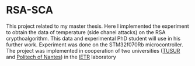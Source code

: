 # RSA-SCA
This project related to my master thesis. 
Here I implemented the experiment to obtain the data of temperature (side chanel attacks) on the RSA crypthoalgorithm.
This data and experimental PhD student will use in his further work.
Experiment was done on the STM32f070Rb microcontroller.
The project was implemented in cooperation of two universities ([TUSUR](https://tusur.ru/en) and [Politech of Nantes](https://polytech.univ-nantes.fr/)) in the [IETR](https://www.ietr.fr/) laboratory
